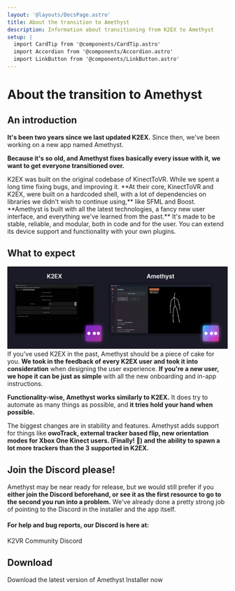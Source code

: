 ```yaml
---
layout: '@layouts/DocsPage.astro'
title: About the transition to Amethyst
description: Information about transitioning from K2EX to Amethyst
setup: | 
  import CardTip from '@components/CardTip.astro'
  import Accordion from '@components/Accordion.astro'
  import LinkButton from '@components/LinkButton.astro'
---
```

# About the transition to Amethyst

## An introduction
**It's been two years since we last updated K2EX.** Since then, we've been working on a new app named Amethyst.  

**Because it's so old, and Amethyst fixes basically every issue with it, we want to get everyone transitioned over.**  

<Accordion title="Boring crap you don't care about">
K2EX was built on the original codebase of KinectToVR. While we spent a long time fixing bugs, and improving it. **At their core, KinectToVR and K2EX, were built on a hardcoded shell, with a lot of dependencies on libraries we didn't wish to continue using,** like SFML and Boost.  
<br>
**Amethyst is built with all the latest technologies, a fancy new user interface, and everything we've learned from the past.** It's made to be stable, reliable, and modular, both in code and for the user. You can extend its device support and functionality with your own plugins.  
</Accordion>

## What to expect
![comparison of K2EX and Amethyst](/en/img/k2ex-ame.png)
If you've used K2EX in the past, Amethyst should be a piece of cake for you. **We took in the feedback of every K2EX user and took it into consideration** when designing the user experience. **If you're a new user, we hope it can be just as simple** with all the new onboarding and in-app instructions.

**Functionality-wise, Amethyst works similarly to K2EX.** It does try to automate as many things as possible, and **it tries hold your hand when possible.**  

The biggest changes are in stability and features. Amethyst adds support for things like **owoTrack, external tracker based flip, new orientation modes for Xbox One Kinect users. (Finally! 🥳) and the ability to spawn a lot more trackers than the 3 supported in K2EX.**

## Join the Discord please!
Amethyst may be near ready for release, but we would still prefer if you **either join the Discord beforehand, or see it as the first resource to go to the second you run into a problem.** We've already done a pretty strong job of pointing to the Discord in the installer and the app itself.  

#### For help and bug reports, our Discord is here at:
<LinkButton href="https://discord.gg/YBQCRDG">K2VR Community Discord</LinkButton>
<br>

## Download
<LinkButton href="https://github.com/KinectToVR/Amethyst-Installer-Releases/releases/latest/download/Amethyst-Installer.exe">Download the latest version of Amethyst Installer now</LinkButton>
<br>